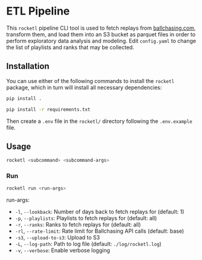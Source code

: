 # ETL Pipeline

This `rocketl` pipeline CLI tool is used to fetch replays from [ballchasing.com](https://ballchasing.com), transform them, and load them into an S3 bucket as parquet files in order to perform exploratory data analysis and modeling. Edit `config.yaml` to change the list of playlists and ranks that may be collected.

## Installation

You can use either of the following commands to install the `rocketl` package, which in turn will install all necessary dependencies:

```bash
pip install .
```

```bash
pip install -r requirements.txt
```

Then create a `.env` file in the `rocketl/` directory following the `.env.example` file.

## Usage

```bash
rocketl <subcommand> <subcommand-args>
```

### Run

```bash
rocketl run <run-args>
```

run-args:

- `-l`, `--lookback`: Number of days back to fetch replays for (default: 1)
- `-p`, `--playlists`: Playlists to fetch replays for (default: all)
- `-r`, `--ranks`: Ranks to fetch replays for (default: all)
- `-rl`, `--rate-limit`: Rate limit for Ballchasing API calls (default: base)
- `-s3`, `--upload-to-s3`: Upload to S3
- `-L`, `--log-path`: Path to log file (default: `./log/rocketl.log`)
- `-v`, `--verbose`: Enable verbose logging
